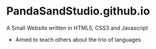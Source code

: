 # PandaSandStudio.github.io
A Small Website written in HTML5, CSS3 and Javascript
- Aimed to teach others about the trio of languages
